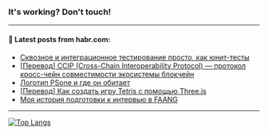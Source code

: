 ### It's working? Don't touch!

---
<!--
#### 🛠️ Technical stack:

![C++](https://img.shields.io/badge/C++-informational?logo=c%2B%2B&style=flat&logoColor=white&color=9C033A)
![Java](https://img.shields.io/badge/Java-informational?logo=java&style=flat&logoColor=white&color=007396)
![Kotlin](https://img.shields.io/badge/Kotlin-informational?logo=Kotlin&style=flat&logoColor=white&color=0095D5)
![JS](https://img.shields.io/badge/JS-informational?logo=javaScript&style=flat&logoColor=black&color=F7Df1E) <br>
![HTML5](https://img.shields.io/badge/HTML5-informational?logo=html5&style=flat&logoColor=white&color=E34F26)
![CSS3](https://img.shields.io/badge/CSS3-informational?logo=css3&style=flat&logoColor=white&color=157286)
![Sass](https://img.shields.io/badge/Saas-informational?logo=sass&style=flat&logoColor=white&color=hotpink)
![PHP](https://img.shields.io/badge/PHP-informational?logo=php&style=flat&logoColor=white&color=777BB4) <br>
![WebPAck](https://img.shields.io/badge/WebPack-informational?logo=webPack&style=flat&logoColor=white&color=FF6F00)
![Bootstrap](https://img.shields.io/badge/Bootstrap-informational?logo=Bootstrap&style=flat&logoColor=white&color=7952B3)
![MySQL](https://img.shields.io/badge/MySQL-informational?logo=MySQL&style=flat&logoColor=white&color=00f) <br>
![NodeJS](https://img.shields.io/badge/NodeJS-informational?logo=node.js&style=flat&logoColor=white&color=43853D)
![Spring](https://img.shields.io/badge/Spring-informational?logo=Spring&style=flat&logoColor=white&color=0A9EDC)
![Angular](https://img.shields.io/badge/Vue-informational?logo=vue.js&style=flat&logoColor=white&color=red)
![Git](https://img.shields.io/badge/Git-informational?logo=git&style=flat&logoColor=white&color=darkorange)

___
-->

#### 💬 Latest posts from habr.com:

<!-- BLOG-POST-LIST:START -->
- [Сквозное и интеграционное тестирование просто, как юнит-тесты](https://habr.com/ru/post/682420/?utm_source=habrahabr&utm_medium=rss&utm_campaign=682420)
- [[Перевод] CCIP &lpar;Cross-Chain Interoperability Protocol&rpar; — протокол кросс-чейн совместимости экосистемы блокчейн](https://habr.com/ru/post/681128/?utm_source=habrahabr&utm_medium=rss&utm_campaign=681128)
- [Логотип PSone и где он обитает](https://habr.com/ru/post/682244/?utm_source=habrahabr&utm_medium=rss&utm_campaign=682244)
- [[Перевод] Как создать игру Tetris с помощью Three.js](https://habr.com/ru/post/680666/?utm_source=habrahabr&utm_medium=rss&utm_campaign=680666)
- [Моя история подготовки к интервью в FAANG](https://habr.com/ru/post/682358/?utm_source=habrahabr&utm_medium=rss&utm_campaign=682358)
<!-- BLOG-POST-LIST:END -->

---

[![Top Langs](https://github-readme-stats.vercel.app/api/top-langs/?username=zloylis&layout=compact&hide_border=true&theme=dracula)](https://github.com/zloylis)
